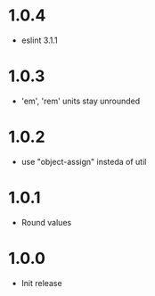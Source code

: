 # 1.0.4
- eslint 3.1.1
# 1.0.3
- 'em', 'rem' units stay unrounded
# 1.0.2
- use "object-assign" insteda of util
# 1.0.1
- Round values
# 1.0.0
- Init release
